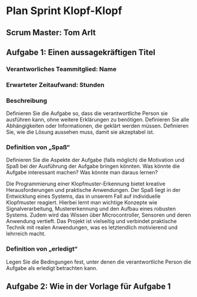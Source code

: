 # Plan Sprint Klopf-Klopf

## Scrum Master: Tom Arlt

## Aufgabe 1: Einen aussagekräftigen Titel

### Verantworliches Teammitglied: Name

### Erwarteter Zeitaufwand: Stunden

### Beschreibung
Definieren Sie die Aufgabe so, dass die verantwortliche Person sie ausführen kann, ohne weitere Erklärungen zu benötigen. Definieren Sie alle Abhängigkeiten oder Informationen, die geklärt werden müssen. Definieren Sie, wie die Lösung aussehen muss, damit sie akzeptabel ist.

### Definition von „Spaß“
Definieren Sie die Aspekte der Aufgabe (falls möglich) die Motivation und Spaß bei der Ausführung der Aufgabe bringen könnten. Was könnte die Aufgabe interessant machen? Was könnte man daraus lernen?

Die Programmierung einer Klopfmuster-Erkennung bietet kreative Herausforderungen und praktische Anwendungen. Der Spaß liegt in der Entwicklung eines Systems, das in unserem Fall auf individuelle Klopfmuster reagiert. Hierbei lernt man wichtige Konzepte wie Signalverarbeitung, Mustererkennung und den Aufbau eines robusten Systems. Zudem wird das Wissen über Microcontroller, Sensoren und deren Anwendung vertieft. Das Projekt ist vielseitig und verbindet praktische Technik mit realen Anwendungen, was es letztendlich motivierend und lehrreich macht. 

### Definition von „erledigt“
Legen Sie die Bedingungen fest, unter denen die verantwortliche Person die Aufgabe als erledigt betrachten kann.

## Aufgabe 2: Wie in der Vorlage für Aufgabe 1